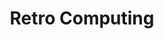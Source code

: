 ---
title: Retro Computing
layout: collection
permalink: /retro/
collection: retro
entries_layout: grid
classes: wide
excerpt: "This post should display a **header with a solid background color**, if the theme supports it."
header:
  overlay_color: "#333"
---